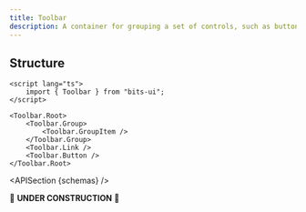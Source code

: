 ```yaml
---
title: Toolbar
description: A container for grouping a set of controls, such as buttons, links or toggle groups.
---
```


<script>
	import { APISection, ComponentPreview, ToolbarDemo } from '@/components'
	export let schemas;
</script>

<ComponentPreview name="toolbar-demo" comp="Toolbar">

<ToolbarDemo slot="preview" />

</ComponentPreview>

## Structure

```svelte
<script lang="ts">
	import { Toolbar } from "bits-ui";
</script>

<Toolbar.Root>
	<Toolbar.Group>
		<Toolbar.GroupItem />
	</Toolbar.Group>
	<Toolbar.Link />
	<Toolbar.Button />
</Toolbar.Root>
```

<APISection {schemas} />

🚧 **UNDER CONSTRUCTION** 🚧
